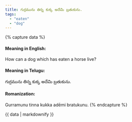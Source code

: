 ```yaml
---
title: గుర్రమును తిన్న కుక్క అదేమి బ్రతుకును.
tags:
  - "eaten"
  - "dog"
---
```


{% capture data %}
#### Meaning in English:
How can a dog which has eaten a horse live?

#### Meaning in Telugu:
గుర్రమును తిన్న కుక్క అదేమి బ్రతుకును.

#### Romanization:
Gurramunu tinna kukka adēmi bratukunu.
{% endcapture %}

{{ data | markdownify }}


